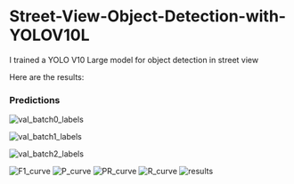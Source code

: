 # Street-View-Object-Detection-with-YOLOV10L
I trained a YOLO V10 Large model for object detection in street view 

Here are the results:
### Predictions
![val_batch0_labels](https://github.com/Jefi-Ryan/Street-View-Object-Detection-with-YOLOV10L/assets/114754832/aaae059b-aa9f-4ef9-8e9d-402e634829cd)

![val_batch1_labels](https://github.com/Jefi-Ryan/Street-View-Object-Detection-with-YOLOV10L/assets/114754832/afc0564e-6e99-481f-be44-6e54f98470b6)

![val_batch2_labels](https://github.com/Jefi-Ryan/Street-View-Object-Detection-with-YOLOV10L/assets/114754832/b5dfac14-d202-49f7-bb05-033eae1efd5b)



![F1_curve](https://github.com/Jefi-Ryan/Street-View-Object-Detection-with-YOLOV10L/assets/114754832/912a0751-ee48-4262-8b21-efa58f3a6261)
![P_curve](https://github.com/Jefi-Ryan/Street-View-Object-Detection-with-YOLOV10L/assets/114754832/00efc2bf-c2fb-46c4-beba-ef549a4340e6)
![PR_curve](https://github.com/Jefi-Ryan/Street-View-Object-Detection-with-YOLOV10L/assets/114754832/1449153f-929e-4967-ba4a-3f7146ebc989)
![R_curve](https://github.com/Jefi-Ryan/Street-View-Object-Detection-with-YOLOV10L/assets/114754832/43472a9a-3700-40fa-a0ec-babf6d637e3a)
![results](https://github.com/Jefi-Ryan/Street-View-Object-Detection-with-YOLOV10L/assets/114754832/147cbe85-78b6-4601-b708-abdca32e1ca4)
